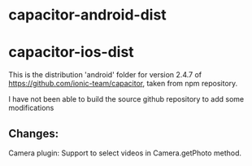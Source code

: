 # capacitor-android-dist
# capacitor-ios-dist

This is the distribution 'android' folder for version 2.4.7 of https://github.com/ionic-team/capacitor, taken from npm repository.

I have not been able to build the source github repository to add some modifications

## Changes:
Camera plugin: Support to select videos in Camera.getPhoto method.
